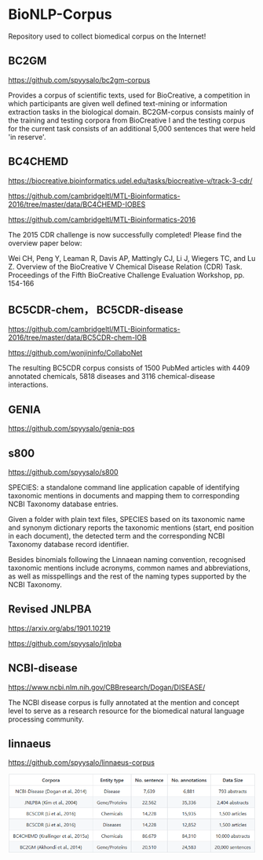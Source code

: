 # BioNLP-Corpus
Repository used to collect biomedical corpus on the Internet!


##  	BC2GM
https://github.com/spyysalo/bc2gm-corpus

Provides a corpus of scientific texts, used for BioCreative, a competition in which participants are given well defined text-mining or information extraction tasks in the biological domain. BC2GM-corpus consists mainly of the training and testing corpora from BioCreative I and the testing corpus for the current task consists of an additional 5,000 sentences that were held 'in reserve'. 


##  	BC4CHEMD
https://biocreative.bioinformatics.udel.edu/tasks/biocreative-v/track-3-cdr/

https://github.com/cambridgeltl/MTL-Bioinformatics-2016/tree/master/data/BC4CHEMD-IOBES

https://github.com/cambridgeltl/MTL-Bioinformatics-2016

The 2015 CDR challenge is now successfully completed! Please find the overview paper below:

Wei CH, Peng Y, Leaman R, Davis AP, Mattingly CJ, Li J, Wiegers TC, and Lu Z. Overview of the BioCreative V Chemical Disease Relation (CDR) Task. Proceedings of the Fifth BioCreative Challenge Evaluation Workshop, pp. 154-166

##  BC5CDR-chem， 	BC5CDR-disease

https://github.com/cambridgeltl/MTL-Bioinformatics-2016/tree/master/data/BC5CDR-chem-IOB

https://github.com/wonjininfo/CollaboNet

The resulting BC5CDR corpus consists of 1500 PubMed articles with 4409 annotated chemicals, 5818 diseases and 3116 chemical-disease interactions.

## GENIA
https://github.com/spyysalo/genia-pos


## s800
https://github.com/spyysalo/s800

SPECIES: a standalone command line application capable of identifying taxonomic mentions in documents and mapping them to corresponding NCBI Taxonomy database entries.

Given a folder with plain text files, SPECIES based on its taxonomic name and synonym dictionary reports the taxonomic mentions (start, end position in each document), the detected term and the corresponding NCBI Taxonomy database record identifier.

Besides binomials following the Linnaean naming convention, recognised taxonomic mentions include acronyms, common names and abbreviations, as well as misspellings and the rest of the naming types supported by the NCBI Taxonomy.

##  Revised 	JNLPBA
https://arxiv.org/abs/1901.10219

https://github.com/spyysalo/jnlpba

##  	NCBI-disease
https://www.ncbi.nlm.nih.gov/CBBresearch/Dogan/DISEASE/

The NCBI disease corpus is fully annotated at the mention and concept level to serve as a research resource for the biomedical natural language processing community.



##  	linnaeus
https://github.com/spyysalo/linnaeus-corpus


![](1-1.png)
